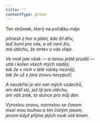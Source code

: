```yaml
---
title: ''
contentType: prose
---
```


<section>

Ten strůmek, který na počátku máje

_přinesli z hor a plání, kde žil dřív,  
teď šumí pro vás, a ač není živ,  
má útěchu, že mrtev u vás vlaje._

</section>

<section>

_Ve mně jste však — a ranou ještě prudší —  
utla i kořen všech mých nadějí,  
tak že v nich v létě vánky neznějí,  
tak že už z jara znovu nevypučí._

</section>

<section>

_A nevzkřísí je ani van mých vzdechů,  
ani déšť slz, jež liji pro útěchu,  
ani váš zrak, to slunce pro můj den._

</section>

<section>

_Vyrostou znovu, rozrostou se časem  
mezi mou touhou a tím čistým jasem,  
jenom když přijme jejich roub váš kmen._

</section>

